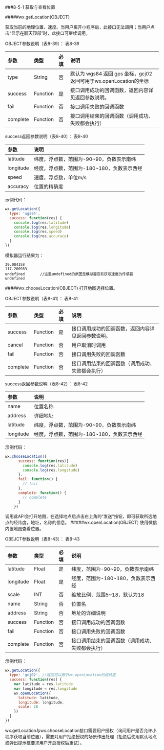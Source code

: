###8-5-1 获取与查看位置

#####wx.getLocation(OBJECT)

获取当前的地理位置、速度。当用户离开小程序后，此接口无法调用；当用户点击“显示在聊天顶部”时，此接口可继续调用。

OBJECT参数说明（表8-39）：
表8-39

|参数	|类型	|必填|	说明|
| :--- | :--- | :--- | :--- |
|type	|String	|否	|默认为 wgs84 返回 gps 坐标，gcj02 返回可用于wx.openLocation的坐标|
|success	|Function	|是	|接口调用成功的回调函数，返回内容详见返回参数说明。|
|fail	|Function	|否	|接口调用失败的回调函数|
|complete	|Function	|否	|接口调用结束的回调函数（调用成功、失败都会执行）|
success返回参数说明（表8-40）：
表8-40

|参数	|说明|
| :--- | :--- |
|latitude|	纬度，浮点数，范围为-90~90，负数表示南纬|
|longitude|	经度，浮点数，范围为-180~180，负数表示西经|
|speed	|速度，浮点数，单位m/s|
|accuracy	|位置的精确度|
示例代码：
```js
wx.getLocation({
  type: 'wgs84',
  success: function(res) {
    console.log(res.latitude)
    console.log(res.longitude)
    console.log(res.speed)
    console.log(res.accuracy)
  }
})
```
模拟器运行结果为：
```
39.084158
117.200983
undefined       //这里undefined的原因是模拟器没有获取速度的传感器
undefined
```
#####wx.chooseLocation(OBJECT)
打开地图选择位置。

OBJECT参数说明（表8-41）：
表8-41

|参数	|类型	|必填	|说明|
| :--- | :--- | :--- | :--- |
|success	|Function	|是	|接口调用成功的回调函数，返回内容详见返回参数说明。|
|cancel	|Function	|否	|用户取消时调用|
|fail	|Function	|否	|接口调用失败的回调函数|
|complete	|Function	|否	|接口调用结束的回调函数（调用成功、失败都会执行）|
success返回参数说明（表8-42）：
表8-42

|参数	|说明|
| :--- | :--- |
|name	|位置名称|
|address	|详细地址|
|latitude	|纬度，浮点数，范围为-90~90，负数表示南纬|
|longitude	|经度，浮点数，范围为-180~180，负数表示西经|

示例代码：

```js
wx.chooseLocation({
      success: function(res){
        console.log(res.latitude)
        console.log(res.longitude)
      },
      fail: function() {
        // fail
      },
      complete: function() {
        // complete
      }
    })
```

调用此API会打开地图，在选择地点后点击右上角的“发送”按钮，即可获取所选地点的经纬度，地址，名称的信息。
#####wx.openLocation(OBJECT)
​使用微信内置地图查看位置。

OBEJCT参数说明（表8-43）：
表8-43

|参数	|类型	|必填	|说明|
| :--- | :--- | :--- | :--- |
|latitude	|Float	|是	|纬度，范围为-90~90，负数表示南纬|
|longitude	|Float	|是	|经度，范围为-180~180，负数表示西经|
|scale	|INT	|否	|缩放比例，范围5~18，默认为18|
|name	|String	|否	|位置名|
|address	|String	|否	|地址的详细说明|
|success	|Function	|否	|接口调用成功的回调函数|
|fail	|Function	|否	|接口调用失败的回调函数|
|complete	|Function	|否	|接口调用结束的回调函数（调用成功、失败都会执行）|
示例代码：
```js
wx.getLocation({
  type: 'gcj02', //返回可以用于wx.openLocation的经纬度
  success: function(res) {
    var latitude = res.latitude
    var longitude = res.longitude
    wx.openLocation({
      latitude: latitude,
      longitude: longitude,
      scale: 28
    })
  }
})
```
wx.getLocation与wx.chooseLocation接口需要用户授权（询问用户是否允许小程序获取当前位置），需要对用户拒绝授权的场景作出处理（拒绝后使用默认地点或弹出提示框要求用户开启授权后重试）。